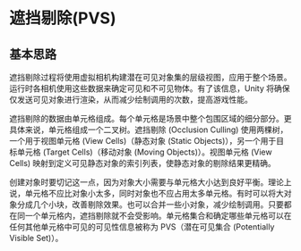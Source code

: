 # 遮挡剔除\(PVS\)

## 基本思路

遮挡剔除过程将使用虚拟相机构建潜在可见对象集的层级视图，应用于整个场景。运行时各相机使用这些数据来确定可见和不可见物体。有了该信息，Unity 将确保仅发送可见对象进行渲染，从而减少绘制调用的次数，提高游戏性能。

遮挡剔除的数据由单元格组成。每个单元格是场景中整个包围区域的细分部分。更具体来说，单元格组成一个二叉树。遮挡剔除 \(Occlusion Culling\) 使用两棵树，一个用于视图单元格 \(View Cells\)（静态对象 \(Static Objects\)），另一个用于目标单元格 \(Target Cells\)（移动对象 \(Moving Objects\)）。视图单元格 \(View Cells\) 映射到定义可见静态对象的索引列表，使静态对象的剔除结果更精确。

创建对象时要切记这一点，因为对象大小需要与单元格大小达到良好平衡。理论上说，单元格不应比对象小太多，同时对象也不应占用太多单元格。有时可以将大对象分成几个小块，改善剔除效果。也可以合并一些小对象，减少绘制调用。只要都在同一个单元格内，遮挡剔除就不会受影响。单元格集合和确定哪些单元格可以在任何其他单元格中可见的可见性信息被称为 PVS（潜在可见集合 \(Potentially Visible Set\)）。

